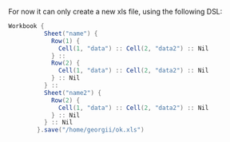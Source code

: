 For now it can only create a new xls file, using the following DSL:

```scala
Workbook {
          Sheet("name") {
            Row(1) {
              Cell(1, "data") :: Cell(2, "data2") :: Nil
            } ::
            Row(2) {
              Cell(1, "data") :: Cell(2, "data2") :: Nil
            } :: Nil
          } ::
          Sheet("name2") {
            Row(2) {
              Cell(1, "data") :: Cell(2, "data2") :: Nil
            } :: Nil
          } :: Nil
        }.save("/home/georgii/ok.xls")
```